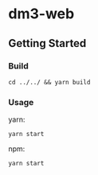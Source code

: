 # dm3-web

## Getting Started

### Build

```
cd ../../ && yarn build
```

### Usage

yarn:

```
yarn start
```

npm:

```
yarn start
```
